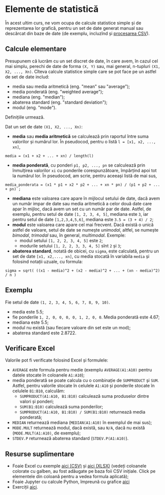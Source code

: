 # Elemente de statistică

În acest ultim curs, ne vom ocupa de calcule statistice simple și de reprezentarea
lor grafică, pentru un set de date generat manual sau descărcat din baze de date
(de exemplu, incluzînd și [procesarea CSV](4-csv.md)).

## Calcule elementare
Presupunem că lucrăm cu un set discret de date, în care avem, în cazul cel mai simplu,
perechi de date de forma `(X, Y)` sau, mai general, n-tupluri `(X1, X2, ..., Xn)`.
Cîteva calcule statistice simple care se pot face pe un astfel de set de date includ:
- media sau media aritmetică (eng. "mean" sau "average");
- media ponderată (eng. "weighted average"); 
- mediana (eng. "median");
- abaterea standard (eng. "standard deviation");
- modul (eng. "mode").

Definițiile urmează.

Dat un set de date `(X1, X2, ..., Xn)`:
- **media** sau **media aritmetică** se calculează prin raportul între suma valorilor și numărul lor. În pseudocod, pentru o listă `l = [x1, x2, ..., xn]`, 
  
```
media = (x1 + x2 + ... + xn) / length(l)
```
  
- **media ponderată**, cu ponderi `p1, p2, ..., pn` se calculează prin înmulțirea valorilor `xi` cu ponderile corespunzătoare, împărțind apoi tot la numărul lor. În pseudocod, am scrie, pentru aceeași listă de mai sus, 
  
```
media_ponderata = (x1 * p1 + x2 * p2 + ... + xn * pn) / (p1 + p2 + ... + pn)`;
```

- **mediana** este valoarea care apare în mijlocul setului de date, dacă avem un număr impar de date sau media aritmetică a celor două date care apar în mijloc, dacă avem un set cu un număr par de date. Astfel, de exemplu, pentru setul de date `[1, 2, 3, 4, 5]`, mediana este `3`, iar pentru setul de date `[1,2,3,4,5,6]`, mediana este `3.5 = (3 + 4) / 2`;
- **modul** este valoarea care apare cel mai frecvent. Dacă există o unică astfel de valoare, setul de date se numește *unimodal*, altfel, se numește *bimodal*, *trimodal* sau, în general, *multimodal*. Exemple:
    + modul setului `[1, 2, 2, 3, 4, 5]` este `2`;
    + modurile setului `[1, 2, 2, 3, 3, 4, 5]` sînt `2` și `3`;
- **abaterea standard**, notată de obicei, cu `sigma`, este calculată, pentru un set de date `[x1, x2,..., xn]`, cu media stocată în variabila `media` și folosind notații uzuale, cu formula:
  
```
sigma = sqrt( ((x1 - media)^2 + (x2 - media)^2 + ... + (xn - media)^2) / n )
```

## Exemplu
Fie setul de date `(1, 2, 3, 4, 5, 6, 7, 8, 9, 10)`.
- media este 5.5;
- fie ponderile `1, 2, 0, 0, 0, 0, 1, 2, 0, 0`. Media ponderată este 4.67;
- mediana este 5.5;
- modul nu există (sau fiecare valoare din set este un mod);
- abaterea standard este 2.8722.

## Verificare Excel
Valorile pot fi verificate folosind Excel și formulele:
- `AVERAGE` este formula pentru medie (exemplu `AVERAGE(A1:A10)` pentru datele stocate în coloanele `A1:A10`);
- media ponderată se poate calcula cu o combinație de `SUMPRODUCT` și `SUM`. Astfel, pentru valorile stocate în celulele `A1:A10` și ponderile stocate în celulele `B1:B10`, calculăm:
    + `SUMPRODUCT(A1:A10, B1:B10)` calculează suma produselor dintre valori și ponderi;
    + `SUM(B1:B10)` calculează suma ponderilor;
    + `SUMPRODUCT(A1:A10, B1:B10) / SUM(B1:B10)` returnează media ponderată;
- `MEDIAN` returnează mediana (`MEDIAN(A1:A10)` în exemplul de mai sus);
- `MODE.MULT` returnează modul, dacă există, sau `N/A`, dacă nu există (`MODE.MULT(A1:A10)`, de exemplu);
- `STDEV.P` returnează abaterea standard (`STDEV.P(A1:A10)`).

## Resurse suplimentare
- Foaie Excel cu exemple [aici (CSV)](cars.csv) și [aici (XLSX)](cars.xlsx) (vedeți coloanele colorate cu galben, au fost adăugate pe baza foii CSV inițiale. Click pe elementele din coloană pentru a vedea formula aplicată);
- Foaie Jupyter cu calcule Python, împreună cu grafice [aici](6-stat.ipynb)
- Exerciții [aici](https://github.com/adimanea/fsa-softmat/blob/main/python/exercitii.md#s%C4%83pt%C4%83m%C3%AEna-8-elemente-de-statistic%C4%83).